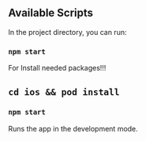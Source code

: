 ## Available Scripts

In the project directory, you can run:

### `npm start`

For Install needed packages!!!

## `cd ios && pod install`

### `npm start`

Runs the app in the development mode.